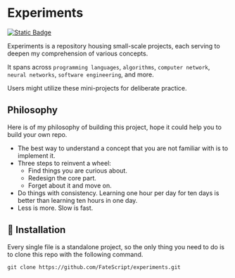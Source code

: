 
# Experiments

[![Static Badge](https://img.shields.io/badge/License-Apache%202.0-blue)](./LICENSE)

Experiments is a repository housing small-scale projects, each serving to deepen my comprehension of various concepts.

It spans across `programming languages`, `algorithms`, `computer network`, `neural networks`, `software engineering`, and more.

Users might utilize these mini-projects for deliberate practice.

## Philosophy

Here is of my philosophy of building this project, hope it could help you to build your own repo.

* The best way to understand a concept that you are not familiar with is to implement it. 
* Three steps to reinvent a wheel: 
  * Find things you are curious about.  
  * Redesign the core part.  
  * Forget about it and move on.  
* Do things with consistency. Learning one hour per day for ten days is better than learning ten hours in one day.
* Less is more. Slow is fast.

## 💾 Installation

Every single file is a standalone project, so the only thing you need to do is to clone this repo with the following command.
```shell
git clone https://github.com/FateScript/experiments.git
```
